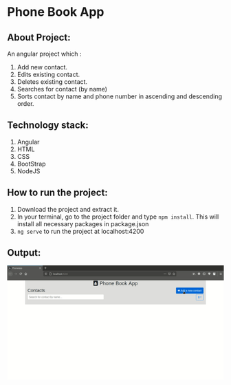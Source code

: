 # Phone Book App

## About Project:
An angular project which :
1. Add new contact.
2. Edits existing contact.
3. Deletes existing contact.
4. Searches for contact (by name)
5. Sorts contact by name and phone number in ascending and descending order.

## Technology stack:
1. Angular
2. HTML
3. CSS
4. BootStrap
5. NodeJS

## How to run the project:
1. Download the project and extract it.
2. In your terminal, go to the project folder and type `npm install`. This will install all necessary packages in package.json
3. `ng serve` to run the project at localhost:4200

## Output:
![Phone Book App](ezgif.com-video-to-gif(1).gif)
